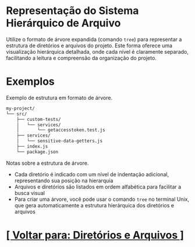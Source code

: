 # Representação do Sistema Hierárquico de Arquivo

Utilize o formato de árvore expandida (comando `tree`) para representar a estrutura de diretórios e arquivos do projeto. Este forma oferece uma visualização hierárquica detalhada, onde cada nível é claramente separado, facilitando a leitura e compreensão da organização do projeto.

# Exemplos

Exemplo de estrutura em formato de árvore.

```Bash
my-project/
└── src/
    ├── custom-tests/
    │   └── services/
    │       └── getaccesstoken.test.js
    ├── services/
    │   └── sensitive-data-getters.js
    ├── index.js
    └── package.json
```

Notas sobre a estrutura de árvore.

- Cada diretório é indicado com um nível de indentação adicional, representando sua posição na hierarquia
- Arquivos e diretórios são listados em ordem alfabética para facilitar a busca visual
- Para criar uma árvore, você pode usar o comando `tree` no terminal Unix, que gera automaticamente a estrutura hierárquica dos diretórios e arquivos

# [[ Voltar para: Diretórios e Arquivos ]](./1-diretorios-arquivos.md)